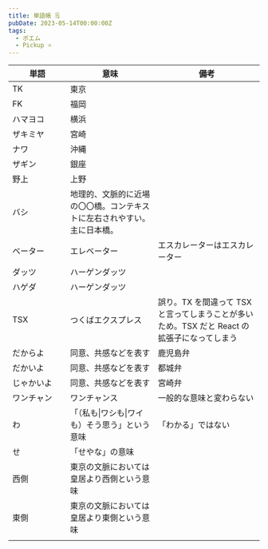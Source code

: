 ```yaml
---
title: 単語帳 🗒
pubDate: 2023-05-14T00:00:00Z
tags: 
  - ポエム
  - Pickup ⭐️
---
```



| <div style="width:100px">単語</div> | 意味                                                                     | 備考                                              |
| ----------------------------------- | ------------------------------------------------------------------------ | ------------------------------------------------- |
| TK                                  | 東京                                                                     |                                                   |
| FK                                  | 福岡                                                                     |                                                   |
| ハマヨコ                            | 横浜                                                                     |                                                   |
| ザキミヤ                            | 宮崎                                                                     |                                                   |
| ナワ                                | 沖縄                                                                     |                                                   |
| ザギン                              | 銀座                                                                     |                                                   |
| 野上                                | 上野                                                                     |                                                   |
| バシ                                | 地理的、文脈的に近場の〇〇橋。コンテキストに左右されやすい。主に日本橋。 |                                                   |
| ベーター                            | エレベーター                                                             | エスカレーターはエスカレーター                    |
| ダッツ                              | ハーゲンダッツ                                                           |                                                   |
| ハゲダ                              | ハーゲンダッツ                                                           |                                                   |
| TSX                                 | つくばエクスプレス                                                       | 誤り。TX を間違って TSX と言ってしまうことが多いため。TSX だと React の拡張子になってしまう |
| だからよ                            | 同意、共感などを表す                                                     | 鹿児島弁                                          |
| だかいよ                            | 同意、共感などを表す                                                     | 都城弁                                            |
| じゃかいよ                          | 同意、共感などを表す                                                     | 宮崎弁                                            |
| ワンチャン                          | ワンチャンス                                                             | 一般的な意味と変わらない                          |
| わ                                  | 「（私も\|ワシも\|ワイも）そう思う」という意味                           | 「わかる」ではない                                |
| せ                                  | 「せやな」の意味                                                         |                                                   |
| 西側                                | 東京の文脈においては皇居より西側という意味                               |                                                   |
| 東側                                | 東京の文脈においては皇居より東側という意味                               |                                                   |
|                                     |                                                                          |                                                   |
